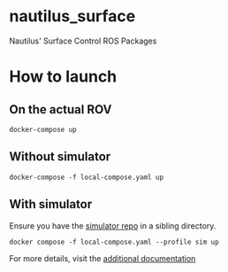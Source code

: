 # nautilus_surface
Nautilus' Surface Control ROS Packages

# How to launch

## On the actual ROV

```
docker-compose up
```

## Without simulator
```
docker-compose -f local-compose.yaml up
```

## With simulator
Ensure you have the [simulator repo](https://github.com/uwrov/nautilus_sim) in a sibling directory.
```
docker compose -f local-compose.yaml --profile sim up
```

For more details, visit the [additional documentation](docker.md)
